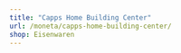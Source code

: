 ```yaml
---
title: "Capps Home Building Center"
url: /moneta/capps-home-building-center/
shop: Eisenwaren
---
```

